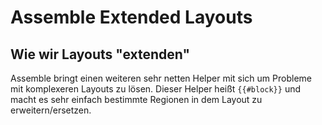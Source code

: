 # Assemble Extended Layouts

## Wie wir Layouts "extenden"

Assemble bringt einen weiteren sehr netten Helper mit sich um Probleme mit komplexeren Layouts zu lösen. Dieser Helper heißt `{{#block}}` und macht es sehr einfach bestimmte Regionen in dem Layout zu erweitern/ersetzen.